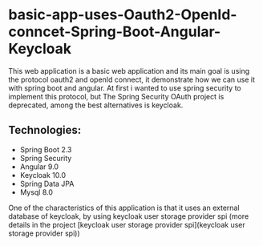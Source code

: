 # basic-app-uses-Oauth2-OpenId-conncet-Spring-Boot-Angular-Keycloak


This web application is a basic web application and its main goal is using the protocol oauth2 and openId connect, it demonstrate how we can use it with spring boot and angular. At first i wanted to use spring security to implement this protocol, but The Spring Security OAuth project is deprecated, among the best alternatives is keycloak. 
## Technologies:
- Spring Boot 2.3
- Spring Security 
- Angular 9.0
- Keycloak 10.0
- Spring Data JPA
- Mysql 8.0

One of the characteristics of this application is that it uses an external database of keycloak, by using keycloak user storage provider spi (more details in the project [keycloak user storage provider spi](keycloak user storage provider spi))


